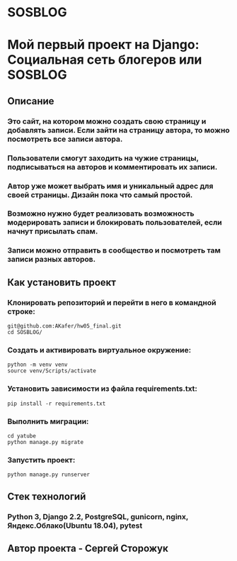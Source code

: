 # SOSBLOG

# Мой первый проект на Django: Социальная сеть блогеров или SOSBLOG

## Описание

### Это сайт, на котором можно создать свою страницу и добавлять записи. Если зайти на страницу автора, то можно посмотреть все записи автора.

### Пользователи смогут заходить на чужие страницы, подписываться на авторов и комментировать их записи.

### Автор уже может выбрать имя и уникальный адрес для своей страницы. Дизайн пока что самый простой.

### Возможно нужно будет реализовать возможность модерировать записи и блокировать пользователей, если начнут присылать спам.

### Записи можно отправить в сообщество и посмотреть там записи разных авторов.

## Как установить проект

### Клонировать репозиторий и перейти в него в командной строке:

```
git@github.com:AKafer/hw05_final.git
cd SOSBLOG/
```

### Создать и активировать виртуальное окружение:

```
python -m venv venv
source venv/Scripts/activate
```

### Установить зависимости из файла requirements.txt:

```
pip install -r requirements.txt
```

### Выполнить миграции:

```
cd yatube
python manage.py migrate
```

### Запустить проект:

```
python manage.py runserver
```

## Стек технологий

### Python 3, Django 2.2, PostgreSQL, gunicorn, nginx, Яндекс.Облако(Ubuntu 18.04), pytest

## Автор проекта - Сергей Сторожук

